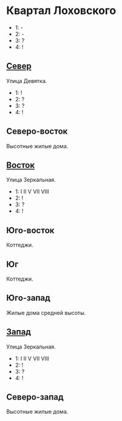# Квартал Лоховского

* 1:    -
* 2:    -
* 3:    ?
* 4:    !

## [Север](./520060.md)

Улица Девятка.

* 1:    !
* 2:    ?
* 3:    ?
* 4:    !

## Северо-восток

Высотные жилые дома.

## [Восток](./530070.md)

Улица Зеркальная.

* 1:    I   II  V   VII VIII
* 2:    !
* 3:    ?
* 4:    !

## Юго-восток

Коттеджи.

## Юг

Коттеджи.

## Юго-запад

Жилые дома средней высоты.

## [Запад](./510070.md)

Улица Зеркальная.

* 1:    I   II  V   VII VIII
* 2:    !
* 3:    ?
* 4:    !

## Северо-запад

Высотные жилые дома.
